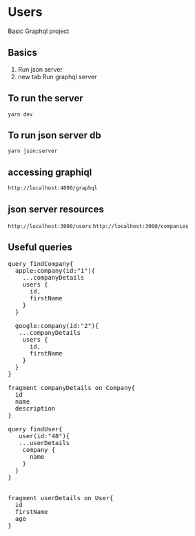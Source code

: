 # Users
Basic Graphql project

## Basics 
1. Run json server 
2. new tab Run graphql server


## To run the server 
`yarn dev`

## To run json server db
`yarn json:server`

## accessing graphiql
`http://localhost:4000/graphql`

## json server resources
`http://localhost:3000/users`
`http://localhost:3000/companies`

## Useful queries
<pre>
query findCompany{
  apple:company(id:"1"){
    ...companyDetails
    users {
      id,
      firstName
    }
  }
  
  google:company(id:"2"){
   ...companyDetails
    users {
      id,
      firstName
    }
  }
}

fragment companyDetails on Company{
  id
  name
  description
}

query findUser{
   user(id:"48"){
   ...userDetails
    company {
      name
    }
  }
}


fragment userDetails on User{
  id
  firstName
  age
}
</pre>